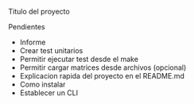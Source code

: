 Titulo del proyecto

Pendientes
- Informe
- Crear test unitarios
- Permitir ejecutar test desde el make
- Permitir cargar matrices desde archivos (opcional)
- Explicacion rapida del proyecto en el README.md
- Como instalar
- Establecer un CLI
